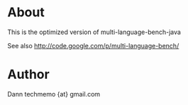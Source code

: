 About
===========
This is the optimized version of multi-language-bench-java

See also
http://code.google.com/p/multi-language-bench/

Author
===========
Dann techmemo {at} gmail.com
